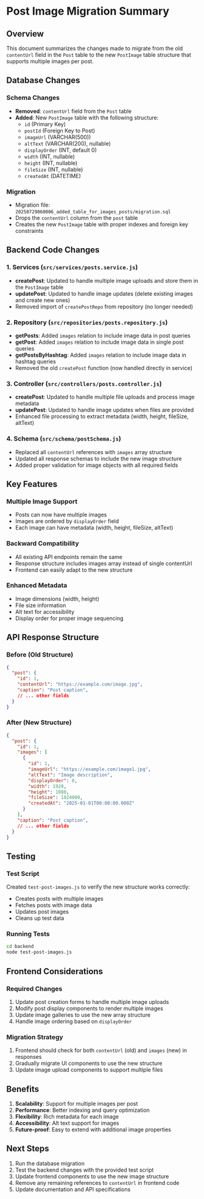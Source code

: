 # Post Image Migration Summary

## Overview
This document summarizes the changes made to migrate from the old `contentUrl` field in the `Post` table to the new `PostImage` table structure that supports multiple images per post.

## Database Changes

### Schema Changes
- **Removed**: `contentUrl` field from the `Post` table
- **Added**: New `PostImage` table with the following structure:
  - `id` (Primary Key)
  - `postId` (Foreign Key to Post)
  - `imageUrl` (VARCHAR(500))
  - `altText` (VARCHAR(200), nullable)
  - `displayOrder` (INT, default 0)
  - `width` (INT, nullable)
  - `height` (INT, nullable)
  - `fileSize` (INT, nullable)
  - `createdAt` (DATETIME)

### Migration
- Migration file: `20250729060006_added_table_for_images_posts/migration.sql`
- Drops the `contentUrl` column from the `post` table
- Creates the new `PostImage` table with proper indexes and foreign key constraints

## Backend Code Changes

### 1. Services (`src/services/posts.service.js`)
- **createPost**: Updated to handle multiple image uploads and store them in the `PostImage` table
- **updatePost**: Updated to handle image updates (delete existing images and create new ones)
- Removed import of `createPostRepo` from repository (no longer needed)

### 2. Repository (`src/repositories/posts.repository.js`)
- **getPosts**: Added `images` relation to include image data in post queries
- **getPost**: Added `images` relation to include image data in single post queries
- **getPostsByHashtag**: Added `images` relation to include image data in hashtag queries
- Removed the old `createPost` function (now handled directly in service)

### 3. Controller (`src/controllers/posts.controller.js`)
- **createPost**: Updated to handle multiple file uploads and process image metadata
- **updatePost**: Updated to handle image updates when files are provided
- Enhanced file processing to extract metadata (width, height, fileSize, altText)

### 4. Schema (`src/schema/postSchema.js`)
- Replaced all `contentUrl` references with `images` array structure
- Updated all response schemas to include the new image structure
- Added proper validation for image objects with all required fields

## Key Features

### Multiple Image Support
- Posts can now have multiple images
- Images are ordered by `displayOrder` field
- Each image can have metadata (width, height, fileSize, altText)

### Backward Compatibility
- All existing API endpoints remain the same
- Response structure includes images array instead of single contentUrl
- Frontend can easily adapt to the new structure

### Enhanced Metadata
- Image dimensions (width, height)
- File size information
- Alt text for accessibility
- Display order for proper image sequencing

## API Response Structure

### Before (Old Structure)
```json
{
  "post": {
    "id": 1,
    "contentUrl": "https://example.com/image.jpg",
    "caption": "Post caption",
    // ... other fields
  }
}
```

### After (New Structure)
```json
{
  "post": {
    "id": 1,
    "images": [
      {
        "id": 1,
        "imageUrl": "https://example.com/image1.jpg",
        "altText": "Image description",
        "displayOrder": 0,
        "width": 1920,
        "height": 1080,
        "fileSize": 1024000,
        "createdAt": "2025-01-01T00:00:00.000Z"
      }
    ],
    "caption": "Post caption",
    // ... other fields
  }
}
```

## Testing

### Test Script
Created `test-post-images.js` to verify the new structure works correctly:
- Creates posts with multiple images
- Fetches posts with image data
- Updates post images
- Cleans up test data

### Running Tests
```bash
cd backend
node test-post-images.js
```

## Frontend Considerations

### Required Changes
1. Update post creation forms to handle multiple image uploads
2. Modify post display components to render multiple images
3. Update image galleries to use the new array structure
4. Handle image ordering based on `displayOrder`

### Migration Strategy
1. Frontend should check for both `contentUrl` (old) and `images` (new) in responses
2. Gradually migrate UI components to use the new structure
3. Update image upload components to support multiple files

## Benefits

1. **Scalability**: Support for multiple images per post
2. **Performance**: Better indexing and query optimization
3. **Flexibility**: Rich metadata for each image
4. **Accessibility**: Alt text support for images
5. **Future-proof**: Easy to extend with additional image properties

## Next Steps

1. Run the database migration
2. Test the backend changes with the provided test script
3. Update frontend components to use the new image structure
4. Remove any remaining references to `contentUrl` in frontend code
5. Update documentation and API specifications 
